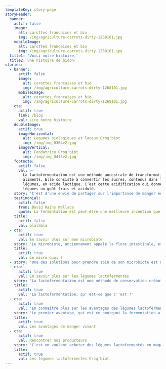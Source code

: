 ```yaml
---
templateKey: story-page
storyHeader:
  banner:
    actif: false
    image:
      alt: carottes francaises et bio
      img: /img/agriculture-carrots-dirty-1268101.jpg
    mobileImage:
      alt: carottes francaises et bio
      img: /img/agriculture-carrots-dirty-1268101.jpg
  title1: 'Voici notre histoire,'
  title2: une histoire de bidon!
stories:
  - banner:
      actif: false
      image:
        alt: carottes francaises et bio
        img: /img/agriculture-carrots-dirty-1268101.jpg
      mobileImage:
        alt: carottes francaises et bio
        img: /img/agriculture-carrots-dirty-1268101.jpg
    cta:
      actif: true
      link: /blog
      val: Lire notre histoire
    doubleImage:
      actif: true
      imageHorizontal:
        alt: Legumes biologiques et locaux Croq'biot
        img: /img/img_0364v2.jpg
      imageVertical:
        alt: Fondatrice Croq'biot
        img: /img/img_0413v2.jpg
    footnote:
      actif: false
      val: >-
        La lactofermentation est une méthode ancestrale de transformation des
        aliments. Elle consiste à convertir les sucres, contenus dans les
        légumes, en acide lactique. C’est cette acidification qui donne aux
        légumes un goût frais et acidulé.
    story: "C'est d'une envie de partager sur l'importance de manger équilibré et de prendre soin de son intestin qu'est née le projet Croq'biot.\r\n\n Lors d'un voyage en Asie, qui a été compliqué digestivement parlant, je me suis intéressée à la micronutrition. \r\n\nJ'ai découvert tellement d'informations et d'études mettant en lien notre cerveau et notre intestin que cela m'a fait prendre conscience de l'importance de prendre soin de son intestin, plus particulièrement de son microbiote intestinal."
    testimonial:
      actif: false
      from: David Rains Wallace
      quote: La fermentation est peut-être une meilleure invention que le feu.
    title:
      actif: false
      val: blalabla
  - cta:
      actif: true
      val: En savoir plus sur mon microbiote
    story: "Le microbiote, anciennement appelé la flore intestinale, est un organe très précieux pour la digestion et le transit. \r\n\nIl est souvent très mal mené par l'hygiène de vie et l'alimentation d'aujourd'hui (additifs alimentaires, édulcorants, antibiotiques, alcool etc..), et peut subir un déséquilibre."
    title:
      actif: true
      val: Le micro quoi ?
  - story: "Une des solutions pour prendre soin de son microbiote est de le réensemencer avec de bons ferments lactiques, aussi appelé probiotiques.\r\n\n \rAujourd'hui, la majorité des personnes s'alimente en probiotiques par des gélules. \r\n\n \rMais comment ne pas être noyé parmi toutes les marques de laboratoires de gélules avec promesses et grammages différents ?\r\n\n \rBien qu'on puisse y voir un côté pratique à ce format, ces gélules sont souvent très peu dosées et peuvent nécessiter une prise de 7 gélules par jour pour pouvoir bénéficier des avantages.\r\n\n \rDevoir gober 7 gélules par jour ? Non merci.\r\n\n De plus, j'ai tendance à privilégier les produits naturels quand cela est possible.\r\n\n \rJ'ai donc réfléchi à une solution permettant de se réalimenter de manière naturelle en probiotiques sans prendre de compléments alimentaires en gélules.\r\n\n \rEt j'ai trouvé : les produits lactofermentés !"
  - cta:
      actif: true
      val: En savoir plus sur les légumes lactofermentés
    story: "La lactofermentation est une méthode de conservation créant des aliments vivants.\r\n\n \r\n\nOui, vous avez bien lu, \"des aliments VIVANTS\" ! \r\n\n \r\n\nBien sûr, ils ne sautillent pas en criant \"Mangez-moi, mangez-moi !\", hein ! \r\n\nMais ils sont vivants grâce aux bonnes bactéries vivantes qui les composent et qui sont évolutives.\r\n\n \rAmoureuse et grande consommatrice de légumes de toutes sortes, j'ai décidé de lier ma découverte avec ce que j'aimais manger au quotidien.\r\n\nJe me suis donc intéressée aux légumes lactofermentés.\r\n\n \rLes légumes lactofermentés sont créés par la transformation des sucres, contenus dans les légumes, en acide lactique par les bactéries lactiques. \r\n\n \rCe procédé m'a fasciné ! Il regroupe des valeurs que je partage comme le respect des produits naturels et de l'environnement, ainsi que le \"manger sainement\"."
    title:
      actif: true
      val: 'La lactofermentation, qu''est-ce que c''est ?'
  - cta:
      actif: true
      val: 'En connaitre plus sur les avantages des légumes lactofermentés  '
    story: "Le premier avantage, qui est ce pourquoi la fermentation a été créer, est la conservation.\r\n\nEn effet, des légumes correctement lactofermentés ont une durée de conservation très longue, sans avoir besoin d'énergie (conservation à température ambiante et pas besoin de cuisson).\r\n\n \r\n\nLes légumes lactofermentés sont également très intéressant pour leurs bénéfices nutritionnels et sanitaires. Des recherches scientifiques ont confirmé le lien entre la santé et les bactéries vivantes, contenu dans ces produits, que l'on appelle les probiotiques. \r\n\nCes probiotiques naturels peuvent reconstituer et diversifier le microbiote, qui peut être responsable de certaines maladies, troubles digestives etc...\r\n\n\rLes avantages utilitaires vus, passons enfin à celui qui a provoqué ma passion et l'envie de me plonger dans cette aventure : LE GOUT !\r\n\n\rSe nourrir d’aliments bons pour notre organisme est bien, mais nous sommes d'accord que, si nous n'aimons pas le goût, nous ne remettrons pas notre fourchette dans le plat !\r\n\n\rJ'ai eu donc un vrai plaisir à découvrir des saveurs nouvelles liées à la lactofermentation des légumes, des saveurs complexes, acidulés et de fraicheur qui s'agrémentent parfaitement à tout type de plat."
    title:
      actif: true
      val: Les avantages de manger vivant
  - cta:
      actif: true
      val: Rencontrer nos producteurs
    story: "C'est en voulant acheter des légumes lactofermentés en magasin que j'ai été très déçu face à la pauvreté du choix.\r\n\nEn effet, j'ai constaté que l'offre des produits lactofermentés se résumait à la choucroute déjà vu et revu, ou bien, à des produits industriels remplient de promesses mais pasteurisés (procédé qui supprime les probiotiques apportés par la fermentation et n'ont donc plus d'intérêt) et emballés dans des pots en plastiques.\r\n\n \rAu temps vous dire que ni mes papilles gustatives ni mon esprit éco-responsable ne voulaient acheter ces produits.\r\n\n J'ai donc eu l'envie de partager mon expérience et des recettes savoureuses et originales à travers une marque locale, Croq'biot. \r\n\n\rLes légumes lactofermentés Croq'biot suivent 3 piliers : \r\n\n* Local\r\n* Bio\r\n* Eco-responsable\r\n\n \r\n\nCroq'biot c'est avoir des légumes lactofermentés gourmands, croquants et originaux prêt à être dévoré dans une salade ou un hamburger.\r\n\n\rLes légumes lactofermentés Croq'biot sont uniques ! \r\n\n\rIls sont fabriqués et mis en bocal à la main ici-même, en Essonne. Et, dans un but de proposer des produits de qualités et pour soutenir l'économie locale, nous utilisons des légumes frais issus de l'agriculture biologique provenant de producteurs français locaux. \r\n\nNous respectons également les saisons et nos légumes sont cueillis à maturité afin de profiter de leur véritable saveur."
    title:
      actif: true
      val: Les légumes lactofermentés Croq'biot
---
```


